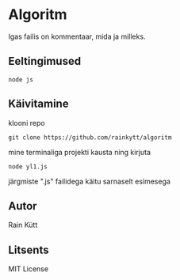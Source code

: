 # Algoritm

Igas failis on kommentaar, mida ja milleks.

## Eeltingimused

```
node js
```

## Käivitamine

klooni repo

```
git clone https://github.com/rainkytt/algoritm
```

mine terminaliga projekti kausta ning kirjuta

```
node yl1.js
```

järgmiste ".js" failidega käitu sarnaselt esimesega

## Autor

Rain Kütt

## Litsents

MIT License
